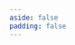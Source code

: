 ```yaml
---
aside: false
padding: false
---
```


<script setup>
import { onMounted } from "vue";
import { useData } from "vitepress"
import Broadcast from "@/views/Broadcast.vue"
</script>

<Broadcast :page="Number(1)" />
